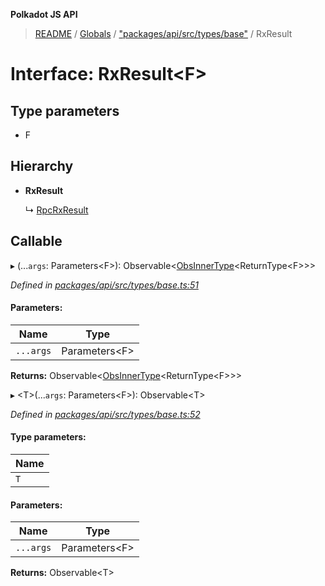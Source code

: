 **Polkadot JS API**

> [README](../README.md) / [Globals](../globals.md) / ["packages/api/src/types/base"](../modules/_packages_api_src_types_base_.md) / RxResult

# Interface: RxResult\<**F**>

## Type parameters

* F

## Hierarchy

* **RxResult**

  ↳ [RpcRxResult](_packages_api_src_types_rpc_.rpcrxresult.md)

## Callable

▸ (...`args`: Parameters\<F>): Observable\<[ObsInnerType](../modules/_packages_api_src_types_base_.md#obsinnertype)\<ReturnType\<F>>>

*Defined in [packages/api/src/types/base.ts:51](https://github.com/polkadot-js/api/blob/c6bc664f8/packages/api/src/types/base.ts#L51)*

#### Parameters:

Name | Type |
------ | ------ |
`...args` | Parameters\<F> |

**Returns:** Observable\<[ObsInnerType](../modules/_packages_api_src_types_base_.md#obsinnertype)\<ReturnType\<F>>>

▸ \<T>(...`args`: Parameters\<F>): Observable\<T>

*Defined in [packages/api/src/types/base.ts:52](https://github.com/polkadot-js/api/blob/c6bc664f8/packages/api/src/types/base.ts#L52)*

#### Type parameters:

Name |
------ |
`T` |

#### Parameters:

Name | Type |
------ | ------ |
`...args` | Parameters\<F> |

**Returns:** Observable\<T>
